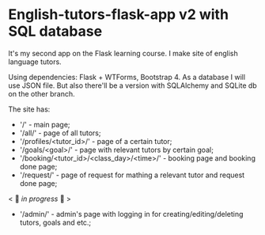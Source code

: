 # English-tutors-flask-app v2 with SQL database

It's my second app on the Flask learning course. I make site of english language tutors.

Using dependencies: Flask + WTForms, Bootstrap 4. As a database I will use JSON file. But also there'll be a version with SQLAlchemy and SQLite db on the other branch.

The site has:
* '/' - main page;
* '/all/' - page of all tutors;
* '/profiles/<tutor_id>/' - page of a certain tutor;
* '/goals/\<goal>/' - page with relevant tutors by certain goal;
* '/booking/<tutor_id>/<class_day>/\<time>/' - booking page and booking done page;
* '/request/' - page of request for mathing a relevant tutor and request done page;


< 🔻 *in progress* 🔻 >
* '/admin/' - admin's page with logging in for creating/editing/deleting tutors, goals and etc.;
